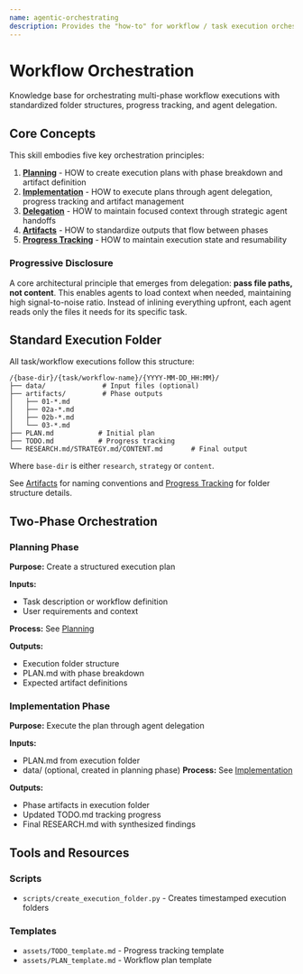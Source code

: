 ```yaml
---
name: agentic-orchestrating
description: Provides the "how-to" for workflow / task execution orchestration. Defines methods for planning multi-phase task/workflows, implementing them through agent delegation, managing artifacts, and tracking progress.
---
```


# Workflow Orchestration

Knowledge base for orchestrating multi-phase workflow executions with standardized folder structures, progress tracking, and agent delegation.

## Core Concepts

This skill embodies five key orchestration principles:

1. **[Planning](references/planning.md)** - HOW to create execution plans with phase breakdown and artifact definition
2. **[Implementation](references/implementation.md)** - HOW to execute plans through agent delegation, progress tracking and artifact management
3. **[Delegation](references/delegation.md)** - HOW to maintain focused context through strategic agent handoffs
4. **[Artifacts](references/artifacts.md)** - HOW to standardize outputs that flow between phases
5. **[Progress Tracking](references/progress-tracking.md)** - HOW to maintain execution state and resumability

### Progressive Disclosure

A core architectural principle that emerges from delegation: **pass file paths, not content**. This enables agents to load context when needed, maintaining high signal-to-noise ratio. Instead of inlining everything upfront, each agent reads only the files it needs for its specific task.

## Standard Execution Folder

All task/workflow executions follow this structure:

```
/{base-dir}/{task/workflow-name}/{YYYY-MM-DD_HH:MM}/
├── data/              # Input files (optional)
├── artifacts/         # Phase outputs
│   ├── 01-*.md
│   ├── 02a-*.md
│   ├── 02b-*.md
│   └── 03-*.md
├── PLAN.md           # Initial plan
├── TODO.md           # Progress tracking
└── RESEARCH.md/STRATEGY.md/CONTENT.md       # Final output
```

Where `base-dir` is either `research`, `strategy` or `content`.


See [Artifacts](references/artifacts.md) for naming conventions and [Progress Tracking](references/progress-tracking.md) for folder structure details.

## Two-Phase Orchestration

### Planning Phase
**Purpose:** Create a structured execution plan

**Inputs:**
- Task description or workflow definition
- User requirements and context

**Process:** See [Planning](references/planning.md)

**Outputs:**
- Execution folder structure
- PLAN.md with phase breakdown
- Expected artifact definitions

### Implementation Phase
**Purpose:** Execute the plan through agent delegation

**Inputs:**
- PLAN.md from execution folder
- data/ (optional, created in planning phase)
**Process:** See [Implementation](references/implementation.md)

**Outputs:**
- Phase artifacts in execution folder
- Updated TODO.md tracking progress
- Final RESEARCH.md with synthesized findings

## Tools and Resources

### Scripts
- `scripts/create_execution_folder.py` - Creates timestamped execution folders

### Templates
- `assets/TODO_template.md` - Progress tracking template
- `assets/PLAN_template.md` - Workflow plan template
